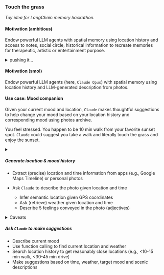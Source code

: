 ### Touch the grass

*Toy idea for LangChain memory hackathon.*

#### Motivation (ambitious)

Endow powerful LLM agents with spatial memory using location history and access to notes, social circle, historical information to recreate memories for therapeutic, artistic or entertainment purpose.

<details><summary>pushing it...</summary>
You can plug in spatial memories of other people to activate "View As" type of experiences.
</details>

#### Motivation (smol)

Endow powerful LLM agents (here, `Claude Opus`) with spatial memory using location history and LLM-generated description from photos.

#### Use case: Mood companion

Given your current mood and location, `Claude` makes thoughtful suggestions to help change your mood based on your location history and corresponding mood using photos archive.

You feel stressed. You happen to be 10 min walk from your favorite sunset spot. `Claude` could suggest you take a walk and literally touch the grass and enjoy the sunset.

<details><summary></summary>
Clearly, these search suggestions can be much more interesting and elaborate based on customization.
</details>

##### Generate location & mood history
- Extract (precise) location and time information from apps (e.g., Google Maps Timeline) or personal photos

- Ask `Claude` to describe the photo given location and time
    - Infer semantic location given GPS coordinates
    - Ask (retrieve) weather given location and time
    - Describe 5 feelings conveyed in the photo (adjectives)

<details>
  <summary>Caveats</summary>
  
  - Location history from Google Maps is hit or miss depending on your settings.
  - If you have your location history turned on, Google provides `semantic inferred location` so you can skip GPS location.
  - `Claude` API does not allow image URLs as input (yet)

</details>


##### Ask `Claude` to make suggestions
- Describe current mood
- Use function calling to find current location and weather
- Search location history to get reasonably close locations (e.g., <10-15 min walk, <30-45 min drive)
- Make suggestions based on time, weather, target mood and scenic descriptions
